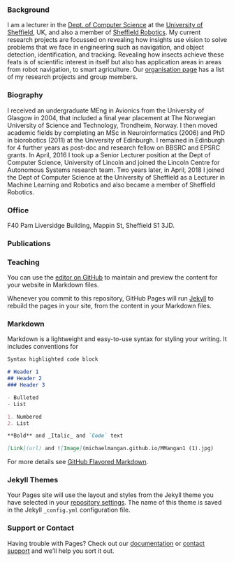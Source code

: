 ###  Background

I am a lecturer in the [Dept. of Computer Science](https://www.sheffield.ac.uk/dcs) at the [University of Sheffield](https://www.sheffield.ac.uk/), UK, and also a member of [Sheffield Robotics](https://www.sheffieldrobotics.ac.uk/).  My current research projects are focussed on revealing how insights use vision to solve problems that we face in engineering such as navigation, and object detection, identification, and tracking. Revealing how insects achieve these feats is of scientific  interest in itself but also has application areas in areas from robot navigation, to smart agriculture.  Our [organisation page](https://github.com/ManganLab/manganlab.github.io) has a list of my research projects and group members.

###  Biography

I received an undergraduate MEng in Avionics from the University of Glasgow in 2004, that included a final year placement at The Norwegian University of Science and Technology, Trondheim, Norway.  I then moved academic fields by completing an MSc in Neuroinformatics (2006) and PhD in biorobotics (2011) at the University of Edinburgh.  I remained in Edinburgh for 4 further years as post-doc and research fellow on BBSRC and EPSRC grants.  In April, 2016 I took up a Senior Lecturer position at the Dept of Computer Science, University of Lincoln and joined the Lincoln Centre for Autonomous Systems research team.  Two years later, in April, 2018 I joined the Dept of Computer Science at the University of Sheffield as a Lecturer in Machine Learning and Robotics and also became a member of Sheffield Robotics.   

###  Office

F40 Pam Liversidge Building, Mappin St, Sheffield S1 3JD.

###  Publications 

###  Teaching



You can use the [editor on GitHub](https://github.com/ManganLab/manganlab.github.io/edit/master/README.md) to maintain and preview the content for your website in Markdown files.

Whenever you commit to this repository, GitHub Pages will run [Jekyll](https://jekyllrb.com/) to rebuild the pages in your site, from the content in your Markdown files.

### Markdown

Markdown is a lightweight and easy-to-use syntax for styling your writing. It includes conventions for

```markdown
Syntax highlighted code block

# Header 1
## Header 2
### Header 3

- Bulleted
- List

1. Numbered
2. List

**Bold** and _Italic_ and `Code` text

[Link](url) and ![Image](michaelmangan.github.io/MMangan1 (1).jpg)
```

For more details see [GitHub Flavored Markdown](https://guides.github.com/features/mastering-markdown/).

### Jekyll Themes

Your Pages site will use the layout and styles from the Jekyll theme you have selected in your [repository settings](https://github.com/ManganLab/manganlab.github.io/settings). The name of this theme is saved in the Jekyll `_config.yml` configuration file.

### Support or Contact

Having trouble with Pages? Check out our [documentation](https://help.github.com/categories/github-pages-basics/) or [contact support](https://github.com/contact) and we’ll help you sort it out.
  
